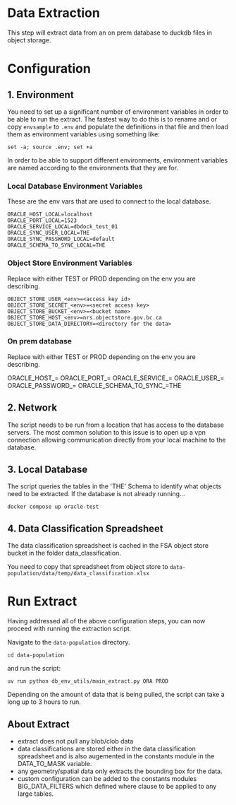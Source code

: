 # Data Extraction

This step will extract data from an on prem database to duckdb files in object
storage.

# Configuration

## 1. Environment

You need to set up a significant number of environment variables in order to
be able to run the extract.  The fastest way to do this is to rename and or copy
`envsample` to  `.env` and populate the definitions in that file and then load
them as environment variables using something like:

`set -a; source .env; set +a`

In order to be able to support different environments, environment variables
are named according to the environments that they are for.

### Local Database Environment Variables
These are the env vars that are used to connect to the local database.

```
ORACLE_HOST_LOCAL=localhost
ORACLE_PORT_LOCAL=1523
ORACLE_SERVICE_LOCAL=dbdock_test_01
ORACLE_SYNC_USER_LOCAL=THE
ORACLE_SYNC_PASSWORD_LOCAL=default
ORACLE_SCHEMA_TO_SYNC_LOCAL=THE
```

### Object Store Environment Variables

Replace <env> with either TEST or PROD depending on the env you are describing.

```
OBJECT_STORE_USER_<env>=<access key id>
OBJECT_STORE_SECRET_<env>=<secret access key>
OBJECT_STORE_BUCKET_<env>=<bucket name>
OBJECT_STORE_HOST_<env>=nrs.objectstore.gov.bc.ca
OBJECT_STORE_DATA_DIRECTORY=<directory for the data>
```

### On prem database

Replace <env> with either TEST or PROD depending on the env you are describing.

ORACLE_HOST_<env>=<database host>
ORACLE_PORT_<env>=<database port>
ORACLE_SERVICE_<env>=<oracle service name>
ORACLE_USER_<env>=<oracle user>
ORACLE_PASSWORD_<env>=<oracle user password>
ORACLE_SCHEMA_TO_SYNC_<env>=THE

## 2. Network

The script needs to be run from a location that has access to the database
servers.  The most common solution to this issue is to open up a vpn connection
allowing communication directly from your local machine to the database.

## 3. Local Database

The script queries the tables in the 'THE' Schema to identify what objects need
to be extracted.  If the database is not already running...

`docker compose up oracle-test`

## 4. Data Classification Spreadsheet

The data classification spreadsheet is cached in the FSA object store bucket in
the folder data_classification.

You need to copy that spreadsheet from object store to `data-population/data/temp/data_classification.xlsx`

# Run Extract

Having addressed all of the above configuration steps, you can now proceed with
running the extraction script.

Navigate to the `data-population` directory.

`cd data-population`

and run the script:

`uv run python db_env_utils/main_extract.py ORA PROD`

Depending on the amount of data that is being pulled, the script can take a long
up to 3 hours to run.

## About Extract

* extract does not pull any blob/clob data
* data classifications are stored either in the data classification spreadsheet
    and is also augemented in the constants module in the DATA_TO_MASK variable.
* any geometry/spatial data only extracts the bounding box for the data.
* custom configuration can be added to the constants modules BIG_DATA_FILTERS
    which defined where clause to be applied to any large tables.